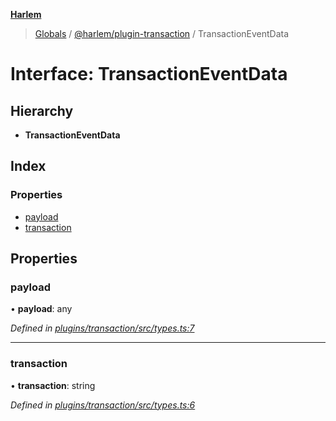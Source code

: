 **[Harlem](../README.md)**

> [Globals](../README.md) / [@harlem/plugin-transaction](../modules/_harlem_plugin_transaction.md) / TransactionEventData

# Interface: TransactionEventData

## Hierarchy

* **TransactionEventData**

## Index

### Properties

* [payload](_harlem_plugin_transaction.transactioneventdata.md#payload)
* [transaction](_harlem_plugin_transaction.transactioneventdata.md#transaction)

## Properties

### payload

•  **payload**: any

*Defined in [plugins/transaction/src/types.ts:7](https://github.com/andrewcourtice/harlem/blob/24564e7/plugins/transaction/src/types.ts#L7)*

___

### transaction

•  **transaction**: string

*Defined in [plugins/transaction/src/types.ts:6](https://github.com/andrewcourtice/harlem/blob/24564e7/plugins/transaction/src/types.ts#L6)*

